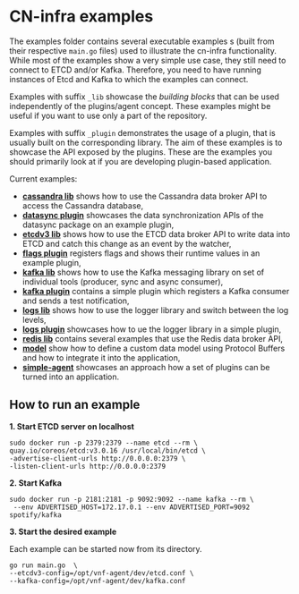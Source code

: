 # CN-infra examples

The examples folder contains several executable examples s (built from their 
respective `main.go` files) used to illustrate the cn-infra functionality. 
While most of the examples show a very simple use case, they still need to 
connect to ETCD and/or Kafka. Therefore, you need to have running instances
of Etcd and Kafka to which the examples can connect.

Examples with suffix `_lib` showcase the *building blocks* that can be
used independently of the plugins/agent concept. These examples might be useful
if you want to use only a part of the repository.

Examples with suffix `_plugin` demonstrates the usage of a plugin, that is usually
built on the corresponding library. The aim of these examples is to showcase
the API exposed by the plugins. These are the examples you should primarily look at
if you are developing plugin-based application.

Current examples:
* **[cassandra lib](cassandra_lib)** shows how to use the Cassandra data 
  broker API
  to access the Cassandra database,
* **[datasync plugin](datasync_plugin)** showcases the data synchronization 
  APIs of the datasync package on an example plugin,
* **[etcdv3 lib](etcdv3_lib)** shows how to use the ETCD data broker API 
  to write data into ETCD and catch this change as an event by the watcher,
* **[flags plugin](flags_plugin/main.go)** registers flags and shows their 
  runtime values in an example plugin,
* **[kafka lib](kafka_lib)** shows how to use the Kafka messaging library
  on set of individual tools (producer, sync and async consumer),
* **[kafka plugin](kafka_plugin/main.go)** contains a simple plugin which 
  registers a Kafka consumer and sends a test notification,
* **[logs lib](logs_lib)** shows how to use the logger library and switch 
  between the log levels,
* **[logs plugin](logs_plugin)** showcases how to ue the logger library in a 
  simple plugin,
* **[redis lib](redis_lib)** contains several examples that use the Redis data 
  broker API,
* **[model](model)** show how to define a custom data model using Protocol 
  Buffers and how to integrate it into the application,
* **[simple-agent](simple-agent)** showcases an approach how a set of plugins
  can be turned into an application.

## How to run an example

 **1. Start ETCD server on localhost**

  ```
  sudo docker run -p 2379:2379 --name etcd --rm \
  quay.io/coreos/etcd:v3.0.16 /usr/local/bin/etcd \
  -advertise-client-urls http://0.0.0.0:2379 \
  -listen-client-urls http://0.0.0.0:2379
  ```

 **2. Start Kafka**

 ```
 sudo docker run -p 2181:2181 -p 9092:9092 --name kafka --rm \
  --env ADVERTISED_HOST=172.17.0.1 --env ADVERTISED_PORT=9092 spotify/kafka
 ```

 **3. Start the desired example**

 Each example can be started now from its directory.
 ```
 go run main.go  \
 --etcdv3-config=/opt/vnf-agent/dev/etcd.conf \
 --kafka-config=/opt/vnf-agent/dev/kafka.conf
 ```
